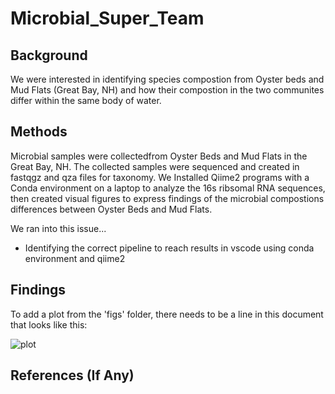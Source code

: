 # Microbial_Super_Team


## Background

We were interested in identifying species compostion from Oyster beds and Mud Flats (Great Bay, NH) and how their compostion in the two communites differ within the same body of water. 

## Methods

Microbial samples were collectedfrom Oyster Beds and Mud Flats in the Great Bay, NH. The collected samples were sequenced and created in fastqgz and qza files for taxonomy. We Installed Qiime2 programs with a Conda environment on a laptop to analyze the 16s ribsomal RNA sequences, then created visual figures to express findings of the microbial compostions differences between Oyster Beds and Mud Flats.

We ran into this issue...

- Identifying the correct pipeline to reach results in vscode using conda environment and qiime2


## Findings

To add a plot from the 'figs' folder, there needs to be a line in this document that looks like this:

![plot](figures/plotfile.png)

## References (If Any)

